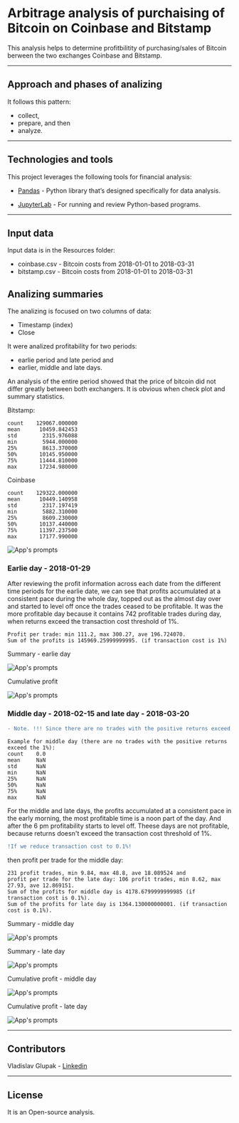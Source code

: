 # Arbitrage analysis of purchaising of Bitcoin on Coinbase and Bitstamp

This analysis helps to determine profitbilitity of purchasing/sales of Bitcoin berween the two exchanges Coinbase and Bitstamp.

---

## Approach and phases of analizing

It follows this pattern: 
* collect, 
* prepare, 
and then 
* analyze.

---

## Technologies and tools

This project leverages the following tools for financial analysis:

* [Pandas](https://pandas.pydata.org) - Python library that’s designed specifically for data analysis.

* [JupyterLab](https://jupyter.org) - For running and review Python-based programs.

---

## Input data

Input data is in the Resources folder:

* coinbase.csv - Bitcoin costs from 2018-01-01 to 2018-03-31
* bitstamp.csv - Bitcoin costs from 2018-01-01 to 2018-03-31

## Analizing summaries

The analizing is focused on two columns of data:
* Timestamp (index)
* Close

It were analized profitability for two periods: 
* earlie period and late period and 
* earlier, middle and late days.

An analysis of the entire period showed that the price of bitcoin did not differ greatly between both exchangers.
It is obvious when check plot and summary statistics.

Bitstamp:

```
count    129067.000000
mean      10459.842453
std        2315.976088
min        5944.000000
25%        8613.370000
50%       10145.950000
75%       11444.810000
max       17234.980000
```
Coinbase

```
count    129322.000000
mean      10449.140958
std        2317.197419
min        5882.310000
25%        8609.230000
50%       10137.440000
75%       11397.237500
max       17177.990000
```

![App's prompts](images/bitcoinVSbitstamp.JPG)

### Earlie day - 2018-01-29

After reviewing the profit information across each date from the different time periods for the earlie date, we can see that profits accumulated at a consistent pace during the whole day, topped out as the almost day over and started to level off once the trades ceased to be profitable. It was the more profitable day because it contains 742 profitable trades during day, when returns exceed the transaction cost threshold of 1%. 
```
Profit per trade: min 111.2, max 300.27, ave 196.724070.
Sum of the profits is 145969.25999999995. (if transaction cost is 1%)
```

Summary - earlie day

![App's prompts](images/summary_earlie.JPG)

Cumulative profit

![App's prompts](images/cumu_earlie.JPG)

### Middle day - 2018-02-15 and late day - 2018-03-20
```diff
- Note. !!! Since there are no trades with the positive returns exceed the 1%, it will be analyzied trades with positive returns > 0.1%.
```

```
Example for middle day (there are no trades with the positive returns exceed the 1%):
count    0.0
mean     NaN
std      NaN
min      NaN
25%      NaN
50%      NaN
75%      NaN
max      NaN
```

For the middle and late days, the profits accumulated at a consistent pace in the early morning, the most profitable time is a noon part of the day. And after the 6 pm profitability starts to level off. Theese days are not profitable, because returns doesn't exceed the transaction cost threshold of 1%. 

```diff
!If we reduce transaction cost to 0.1%!
```
then profit per trade for the middle day: 
```
231 profit trades, min 9.84, max 48.8, ave 18.089524 and 
profit per trade for the late day: 106 profit trades, min 8.62, max 27.93, ave 12.869151.
Sum of the profits for middle day is 4178.6799999999985 (if transaction cost is 0.1%).
Sum of the profits for late day is 1364.130000000001. (if transaction cost is 0.1%).
```

Summary - middle day

![App's prompts](images/sum_mid.JPG)

Summary - late day

![App's prompts](images/sum_late.JPG)

Cumulative profit - middle day

![App's prompts](images/cumu_mid.JPG)

Cumulative profit - late day

![App's prompts](images/cumu_late.JPG)


---

## Contributors

Vladislav Glupak - [Linkedin](https://www.linkedin.com/in/vladislav-glupak/)

---

## License

It is an Open-source analysis.

